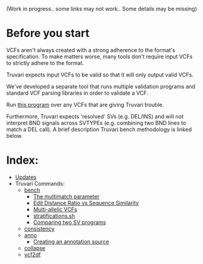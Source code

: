 (Work in progress.. some links may not work.. Some details may be missing)

# Before you start
VCFs aren't always created with a strong adherence to the format's specification. To make matters worse, many tools don't require input VCFs to strictly adhere to the format. 

Truvari expects input VCFs to be valid so that it will only output valid VCFs. 

We've developed a separate tool that runs multiple validation programs and standard VCF parsing libraries in order to validate a VCF. 

Run [this program](https://github.com/acenglish/usable_vcf) over any VCFs that are giving Truvari trouble. 

Furthermore, Truvari expects 'resolved' SVs (e.g. DEL/INS) and will not interpret BND signals across SVTYPEs (e.g. combining two BND lines to match a DEL call). A brief description Truvari bench methodology is linked below.

# Index:

- [Updates](https://github.com/spiralgenetics/truvari/wiki/Updates)
- Truvari Commands:
  - [bench](https://github.com/spiralgenetics/truvari/wiki/bench)
    - [The multimatch parameter](https://github.com/spiralgenetics/truvari/wiki/The--multimatch-parameter)
    - [Edit Distance Ratio vs Sequence Similarity](https://github.com/spiralgenetics/truvari/wiki/Edit-Distance-Ratio-vs-Sequence-Similarity)
    - [Multi-allelic VCFs](https://github.com/spiralgenetics/truvari/wiki/Multi-allelic-VCFs)
    - [stratifications.sh](https://github.com/spiralgenetics/truvari/wiki/stratifications.sh)
    - [Comparing two SV programs](https://github.com/spiralgenetics/truvari/wiki/Comparing-two-SV-programs)
  - [consistency](https://github.com/spiralgenetics/truvari/wiki/consistency)
  - [anno](https://github.com/spiralgenetics/truvari/wiki/anno)
    - [Creating an annotation source](https://github.com/spiralgenetics/truvari/wiki/making-annotations)
  - [collapse](https://github.com/spiralgenetics/truvari/wiki/collapse)
  - [vcf2df](https://github.com/spiralgenetics/truvari/wiki/vcf2df)